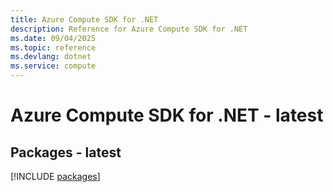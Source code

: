 ```yaml
---
title: Azure Compute SDK for .NET
description: Reference for Azure Compute SDK for .NET
ms.date: 09/04/2025
ms.topic: reference
ms.devlang: dotnet
ms.service: compute
---
```

# Azure Compute SDK for .NET - latest
## Packages - latest
[!INCLUDE [packages](compute-index.md)]